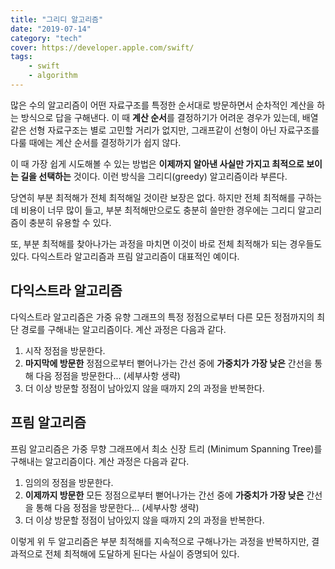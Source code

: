 ```yaml
---
title: "그리디 알고리즘"
date: "2019-07-14"
category: "tech"
cover: https://developer.apple.com/swift/
tags:
    - swift
    - algorithm
---
```


많은 수의 알고리즘이 어떤 자료구조를 특정한 순서대로 방문하면서 순차적인 계산을 하는 방식으로 답을 구해낸다. 이 때 **계산 순서**를 결정하기가 어려운 경우가 있는데, 배열같은 선형 자료구조는 별로 고민할 거리가 없지만, 그래프같이 선형이 아닌 자료구조를 다룰 때에는 계산 순서를 결정하기가 쉽지 않다.

이 때 가장 쉽게 시도해볼 수 있는 방법은 **이제까지 알아낸 사실만 가지고 최적으로 보이는 길을 선택하는** 것이다. 이런 방식을 그리디(greedy) 알고리즘이라 부른다.

당연히 부분 최적해가 전체 최적해일 것이란 보장은 없다. 하지만 전체 최적해를 구하는데 비용이 너무 많이 들고, 부분 최적해만으로도 충분히 쓸만한 경우에는 그리디 알고리즘이 충분히 유용할 수 있다.

또, 부분 최적해를 찾아나가는 과정을 마치면 이것이 바로 전체 최적해가 되는 경우들도 있다. 다익스트라 알고리즘과 프림 알고리즘이 대표적인 예이다.

## 다익스트라 알고리즘

다익스트라 알고리즘은 가중 유향 그래프의 특정 정점으로부터 다른 모든 정점까지의 최단 경로를 구해내는 알고리즘이다. 계산 과정은 다음과 같다.

1. 시작 정점을 방문한다.
2. **마지막에 방문한** 정점으로부터 뻗어나가는 간선 중에 **가중치가 가장 낮은** 간선을 통해 다음 정점을 방문한다... (세부사항 생략)
3. 더 이상 방문할 정점이 남아있지 않을 때까지 2의 과정을 반복한다.

## 프림 알고리즘

프림 알고리즘은 가중 무향 그래프에서 최소 신장 트리 (Minimum Spanning Tree)를 구해내는 알고리즘이다. 계산 과정은 다음과 같다.

1. 임의의 정점을 방문한다.
1. **이제까지 방문한** 모든 정점으로부터 뻗어나가는 간선 중에 **가중치가 가장 낮은** 간선을 통해 다음 정점을 방문한다... (세부사항 생략)
1. 더 이상 방문할 정점이 남아있지 않을 때까지 2의 과정을 반복한다.

이렇게 위 두 알고리즘은 부분 최적해를 지속적으로 구해나가는 과정을 반복하지만, 결과적으로 전체 최적해에 도달하게 된다는 사실이 증명되어 있다.